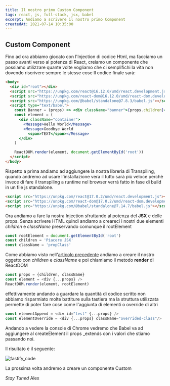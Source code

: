```yaml
---
title: Il nostro primo Custom Component
tags: react, js, full-stack, jsx, babel
excerpt: Andiamo a scrivere il nostro primo Component
createdAt: 2021-07-14 10:35:00
---
```


## Custom Component

Fino ad ora abbiamo giocato con l'Injection di codice Html, ma facciamo un passo avanti verso al potenza di React, creiamo un componente che possiamo utilizzare quante volte vogliamo che ci semplifichi la vita non dovendo riscrivere sempre le stesse cose
Il codice finale sarà:

````html
<body>
  <div id="root"></div>
  <script src="https://unpkg.com/react@16.12.0/umd/react.development.js"></script>
  <script src="https://unpkg.com/react-dom@16.12.0/umd/react-dom.development.js"></script>
  <script src="https://unpkg.com/@babel/standalone@7.8.3/babel.js"></script>
  <script type="text/babel">
    const Banner = (props) => <div className="banner">{props.children}</div>
    const element = (
      <div className="container">
        <Message>Hello World</Message>
        <Message>Goodbye World
          <span>TEXT</span></Message>
      </div>
    )

    ReactDOM.render(element, document.getElementById('root'))
  </script>
</body>

````

Rispetto a prima andiamo ad aggiungere la nostra libreria di Transpiling, quando andremo ad usare l'installazione vera il tutto sarà più veloce perchè invece di fare il transpiling a runtime nel browser verrà
fatto in fase di build in un file js standalone.

````html
<script src="https://unpkg.com/react@17.0.2/umd/react.development.js"></script>
<script src="https://unpkg.com/react-dom@17.0.2/umd/react-dom.development.js"></script>
<script src="https://unpkg.com/@babel/standalone@7.14.7/babel.js"></script>
````

Ora andiamo a fare la nostra Injection sfruttando al potenza del **JSX** e delle props.
Senza scrivere HTML quindi andiamo a creareci i nostri due elementi *children* e *className* preservando comunque il rootElement


````js
const rootElement = document.getElementById('root')
const children = 'Piacere JSX'
const className = 'propClass'
````

Come abbiamo visto nell'[articolo precedente](https://stanzinofree.tech/articles/starting-learn-react) andiamo a creare il nostro oggetto con *children* e *className* e poi chiamiamo il metodo **render** di ReactDOM

````js
const props = {children, className}
const element = <div {...props} />
ReactDOM.render(element, rootElement)
````
effettivamente andando a guardare la quantità di codice scritto non abbiamo risparmiato molte battiture sulla tastiera ma la struttura utilizzata
permette di poter fare cose come l'aggiunta di elementi o override di altri

````js
const elementAppend = <div id="test" {...props} />
const elementOverride = <div {...props} className="overrided-class"/>
````
Andando a vedere la console di Chrome vedremo che Babel va ad aggiungere al createElement il props _extends con i valori che stiamo passando noi.

Il risultato è il seguente:

![fastify_code](/FD65E903-1589-42A6-9BD6-669CA4235E38.jpg)

La prossima volta andremo a creare un componente Custom

*Stay Tuned*
Alex